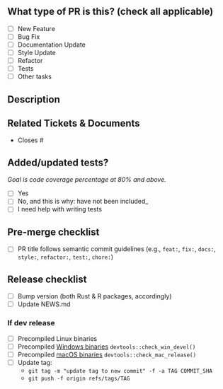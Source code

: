 <!--
  For Work In Progress Pull Requests, please use the Draft PR feature,
  see https://github.blog/2019-02-14-introducing-draft-pull-requests/ for further details
  For a timely review/response, please avoid force-pushing additional
  commits if your PR already received reviews or comments
  Before submitting a Pull Request, please ensure you've done the following:
  - 👷‍♀️ Create small PRs. In most cases this will be possible.
  - ✅ Provide tests for your changes.
  - 📝 Use descriptive commit messages.
  - 📗 Update any related documentation and include any relevant screenshots
-->

## What type of PR is this? (check all applicable)

- [ ] New Feature
- [ ] Bug Fix
- [ ] Documentation Update
- [ ] Style Update
- [ ] Refactor
- [ ] Tests
- [ ] Other tasks

## Description

## Related Tickets & Documents

<!--
For pull requests that relate or close an issue, please include them
below.  We like to follow [Github's guidance on linking issues to pull requests](https://docs.github.com/en/issues/tracking-your-work-with-issues/linking-a-pull-request-to-an-issue).

For example having the text: "closes #1234" would connect the current pull
request to issue 1234.  And when we merge the pull request, Github will
automatically close the issue.
-->

- Closes #

## Added/updated tests?
_Goal is code coverage percentage at 80% and above._

- [ ] Yes
- [ ] No, and this is why: <!--please replace this line with details on why tests-->
      have not been included_
- [ ] I need help with writing tests

## Pre-merge checklist

- [ ] PR title follows semantic commit guidelines (e.g., `feat:`, `fix:`, `docs:`, `style:`, `refactor:`, `test:`, `chore:`)

<!--
- feat: (new feature for the user, not a new feature for build script)
- fix: (bug fix for the user, not a fix to a build script)
- docs: (changes to the documentation)
- style: (formatting, missing semi colons, etc; no production code change)
- refactor: (refactoring production code, eg. renaming a variable)
- test: (adding missing tests, refactoring tests; no production code change)
- chore: (updating grunt tasks etc; no production code change)
-->

## Release checklist

- [ ] Bump version (both Rust & R packages, accordingly)
- [ ] Update NEWS.md

### If dev release
- [ ] Precompiled Linux binaries
- [ ] Precompiled [Windows binaries](https://win-builder.r-project.org/upload.aspx) `devtools::check_win_devel()` 
- [ ] Precompiled [macOS binaries](https://mac.r-project.org/macbuilder/submit.html) `devtools::check_mac_release()`
- [ ] Update tag:
  - `git tag -m "update tag to new commit" -f -a TAG COMMIT_SHA`
  - `git push -f origin refs/tags/TAG`
